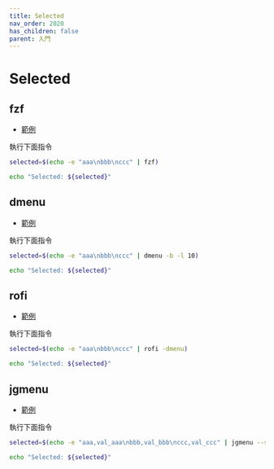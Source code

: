 ```yaml
---
title: Selected
nav_order: 2020
has_children: false
parent: 入門
---
```



# Selected


## fzf

* [範例](https://github.com/samwhelp/note-about-menu-applet/blob/gh-pages/_demo/prototype/menu-applet/demo-start/fzf/selected.sh)

執行下面指令

``` sh
selected=$(echo -e "aaa\nbbb\nccc" | fzf)

echo "Selected: ${selected}"
```


## dmenu

* [範例](https://github.com/samwhelp/note-about-menu-applet/blob/gh-pages/_demo/prototype/menu-applet/demo-start/dmenu/selected.sh)

執行下面指令

``` sh
selected=$(echo -e "aaa\nbbb\nccc" | dmenu -b -l 10)

echo "Selected: ${selected}"
```


## rofi

* [範例](https://github.com/samwhelp/note-about-menu-applet/blob/gh-pages/_demo/prototype/menu-applet/demo-start/rofi/selected.sh)

執行下面指令

``` sh
selected=$(echo -e "aaa\nbbb\nccc" | rofi -dmenu)

echo "Selected: ${selected}"
```


## jgmenu

* [範例](https://github.com/samwhelp/note-about-menu-applet/blob/gh-pages/_demo/prototype/menu-applet/demo-start/jgmenu/selected.sh)

執行下面指令

``` sh
selected=$(echo -e "aaa,val_aaa\nbbb,val_bbb\nccc,val_ccc" | jgmenu --simple --center --no-spawn)

echo "Selected: ${selected}"
```

